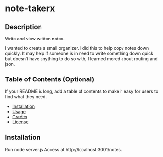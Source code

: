 # note-takerx

## Description

Write and view written notes.

I wanted to create a small organizer. I did this to help copy notes down quickly. It may help if someone is in need to write something down quick but doesn’t have anything to do so with,
I learned mored about routing and json.

## Table of Contents (Optional)

If your README is long, add a table of contents to make it easy for users to find what they need.

- [Installation](#installation)
- [Usage](#usage)
- [Credits](#credits)
- [License](#license)

## Installation

Run node server.js Access at http://localhost:3001/notes. 

